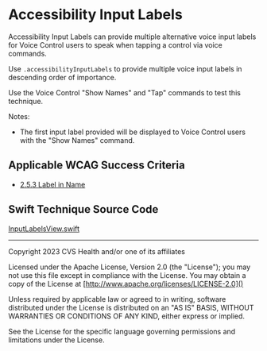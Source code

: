 # Accessibility Input Labels

Accessibility Input Labels can provide multiple alternative voice input labels for Voice Control users to speak when tapping a control via voice commands. 

Use `.accessibilityInputLabels` to provide multiple voice input labels in descending order of importance. 


Use the Voice Control "Show Names" and "Tap" commands to test this technique.

Notes:

- The first input label provided will be displayed to Voice Control users with the "Show Names" command. 

## Applicable WCAG Success Criteria
- [2.5.3 Label in Name](https://www.w3.org/WAI/WCAG22/Understanding/label-in-name)

## Swift Technique Source Code
[InputLabelsView.swift](../iOSswiftUIa11yTechniques/InputLabelsView.swift)

----

Copyright 2023 CVS Health and/or one of its affiliates

Licensed under the Apache License, Version 2.0 (the "License");
you may not use this file except in compliance with the License.
You may obtain a copy of the License at
[http://www.apache.org/licenses/LICENSE-2.0]()

Unless required by applicable law or agreed to in writing, software
distributed under the License is distributed on an "AS IS" BASIS,
WITHOUT WARRANTIES OR CONDITIONS OF ANY KIND, either express or implied.

See the License for the specific language governing permissions and
limitations under the License.

